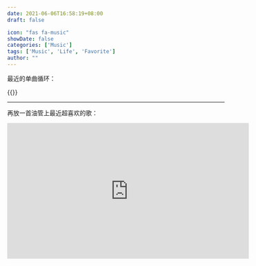 ```yaml
---
date: 2021-06-06T16:58:19+08:00
draft: false

icon: "fas fa-music"
showDate: false
categories: ['Music']
tags: ['Music', 'Life', 'Favorite']
author: ""
---
```

最近的单曲循环：   

{{<aplayer server="netease" type="song" id="1423349797">}}

-----
再放一首油管上最近超喜欢的歌：

<iframe width="560" height="315" src="https://www.youtube.com/embed/wvAW1qLPmBo" title="YouTube video player" frameborder="0" allow="accelerometer; autoplay; clipboard-write; encrypted-media; gyroscope; picture-in-picture" allowfullscreen></iframe>